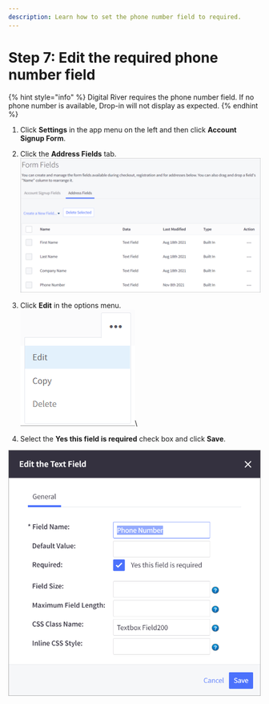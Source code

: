```yaml
---
description: Learn how to set the phone number field to required.
---
```


# Step 7: Edit the required phone number field

{% hint style="info" %}
Digital River requires the phone number field. If no phone number is available, Drop-in will not display as expected.
{% endhint %}

1. Click **Settings** in the app menu on the left and then click **Account Signup Form**.&#x20;
2. Click the **Address Fields** tab.\
   &#x20;![](../.gitbook/assets/Form-Fields-Address-Fields.png)
3. Click **Edit** in the options menu.\
   &#x20;![](../.gitbook/assets/Address-Fields-More-options.png)\

4. Select the **Yes this field is required** check box and click **Save**.

![](../.gitbook/assets/Edit-the-text-field.png)
